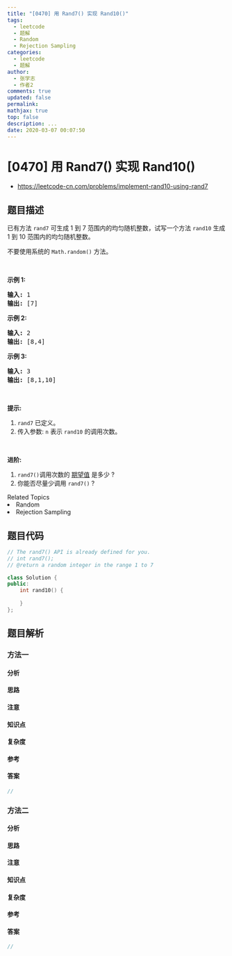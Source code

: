 ```yaml
---
title: "[0470] 用 Rand7() 实现 Rand10()"
tags:
  - leetcode
  - 题解
  - Random
  - Rejection Sampling
categories:
  - leetcode
  - 题解
author:
  - 张学志
  - 作者2
comments: true
updated: false
permalink:
mathjax: true
top: false
description: ...
date: 2020-03-07 00:07:50
---
```



# [0470] 用 Rand7() 实现 Rand10()
* https://leetcode-cn.com/problems/implement-rand10-using-rand7


## 题目描述

<p>已有方法&nbsp;<code>rand7</code>&nbsp;可生成 1 到 7 范围内的均匀随机整数，试写一个方法&nbsp;<code>rand10</code>&nbsp;生成 1 到 10 范围内的均匀随机整数。</p>

<p>不要使用系统的&nbsp;<code>Math.random()</code>&nbsp;方法。</p>

<ol>
</ol>

<p>&nbsp;</p>

<p><strong>示例 1:</strong></p>

<pre>
<strong>输入: </strong>1
<strong>输出: </strong>[7]
</pre>

<p><strong>示例 2:</strong></p>

<pre>
<strong>输入: </strong>2
<strong>输出: </strong>[8,4]
</pre>

<p><strong>示例 3:</strong></p>

<pre>
<strong>输入: </strong>3
<strong>输出: </strong>[8,1,10]
</pre>

<p>&nbsp;</p>

<p><strong>提示:</strong></p>

<ol>
	<li><code>rand7</code>&nbsp;已定义。</li>
	<li>传入参数:&nbsp;<code>n</code>&nbsp;表示&nbsp;<code>rand10</code>&nbsp;的调用次数。</li>
</ol>

<p>&nbsp;</p>

<p><strong>进阶:</strong></p>

<ol>
	<li><code>rand7()</code>调用次数的&nbsp;<a href="https://en.wikipedia.org/wiki/Expected_value" target="_blank">期望值</a>&nbsp;是多少&nbsp;?</li>
	<li>你能否尽量少调用 <code>rand7()</code> ?</li>
</ol>
<div><div>Related Topics</div><div><li>Random</li><li>Rejection Sampling</li></div></div>


## 题目代码

```cpp
// The rand7() API is already defined for you.
// int rand7();
// @return a random integer in the range 1 to 7

class Solution {
public:
    int rand10() {
        
    }
};
```


## 题目解析


### 方法一

#### 分析

#### 思路

#### 注意

#### 知识点

#### 复杂度

#### 参考

#### 答案

```cpp
//
```


### 方法二

#### 分析

#### 思路

#### 注意

#### 知识点

#### 复杂度

#### 参考

#### 答案

```cpp
//
```


